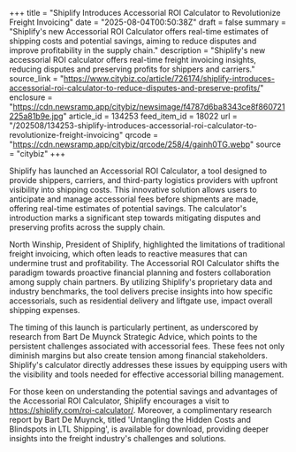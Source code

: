 +++
title = "Shiplify Introduces Accessorial ROI Calculator to Revolutionize Freight Invoicing"
date = "2025-08-04T00:50:38Z"
draft = false
summary = "Shiplify's new Accessorial ROI Calculator offers real-time estimates of shipping costs and potential savings, aiming to reduce disputes and improve profitability in the supply chain."
description = "Shiplify's new accessorial ROI calculator offers real-time freight invoicing insights, reducing disputes and preserving profits for shippers and carriers."
source_link = "https://www.citybiz.co/article/726174/shiplify-introduces-accessorial-roi-calculator-to-reduce-disputes-and-preserve-profits/"
enclosure = "https://cdn.newsramp.app/citybiz/newsimage/f4787d6ba8343ce8f860721225a81b9e.jpg"
article_id = 134253
feed_item_id = 18022
url = "/202508/134253-shiplify-introduces-accessorial-roi-calculator-to-revolutionize-freight-invoicing"
qrcode = "https://cdn.newsramp.app/citybiz/qrcode/258/4/gainh0TG.webp"
source = "citybiz"
+++

<p>Shiplify has launched an Accessorial ROI Calculator, a tool designed to provide shippers, carriers, and third-party logistics providers with upfront visibility into shipping costs. This innovative solution allows users to anticipate and manage accessorial fees before shipments are made, offering real-time estimates of potential savings. The calculator's introduction marks a significant step towards mitigating disputes and preserving profits across the supply chain.</p><p>North Winship, President of Shiplify, highlighted the limitations of traditional freight invoicing, which often leads to reactive measures that can undermine trust and profitability. The Accessorial ROI Calculator shifts the paradigm towards proactive financial planning and fosters collaboration among supply chain partners. By utilizing Shiplify's proprietary data and industry benchmarks, the tool delivers precise insights into how specific accessorials, such as residential delivery and liftgate use, impact overall shipping expenses.</p><p>The timing of this launch is particularly pertinent, as underscored by research from Bart De Muynck Strategic Advice, which points to the persistent challenges associated with accessorial fees. These fees not only diminish margins but also create tension among financial stakeholders. Shiplify's calculator directly addresses these issues by equipping users with the visibility and tools needed for effective accessorial billing management.</p><p>For those keen on understanding the potential savings and advantages of the Accessorial ROI Calculator, Shiplify encourages a visit to <a href='https://shiplify.com/roi-calculator/' rel='nofollow' target='_blank'>https://shiplify.com/roi-calculator/</a>. Moreover, a complimentary research report by Bart De Muynck, titled 'Untangling the Hidden Costs and Blindspots in LTL Shipping', is available for download, providing deeper insights into the freight industry's challenges and solutions.</p>